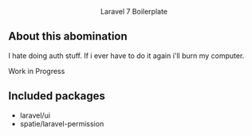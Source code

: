 <p align="center">Laravel 7 Boilerplate</p>

## About this abomination

I hate doing auth stuff. If i ever have to do it again i'll burn my computer.

Work in Progress


## Included packages

- laravel/ui
- spatie/laravel-permission
